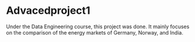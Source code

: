 # Advacedproject1
Under the Data Engineering course, this project was done. It mainly focuses on the comparison of the energy markets of Germany, Norway, and India.
